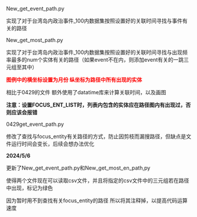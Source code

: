 New_get_event_path.py 

实现了对于台湾岛内政治事件_100内数据集按照设置好的关联时间寻找与事件有关的路径

New_get_most_path.py

实现了对于台湾岛内政治事件_100内数据集按照设置好的关联时间寻找与出现频率最多的num个实体有关的路径（如果event不在内，则添加event有关的一跳三元组至其中）

<span style="color: red; font-weight: bold;">图例中的横坐标设置为月份 纵坐标为路径中所有出现的实体</span>

相比于0429的文件 额外使用了datatime库来计算关联时间，以及画图

**注意：设置FOCUS_ENT_LIST时，列表内包含的实体应在路径图内有出现过，否则应该会报错**

0429get_event_path.py

修改了查找与focus_entity有关路径的方式，防止因剪枝而漏搜路径，但缺点是文件运行时间会变长，后续会想办法优化

**2024/5/6**

更新了New_get_event_path.py和New_get_most_en_path,py

使得两个文件现在可以读取csv文件，并且将指定的csv文件中的三元组若在路径中出现，标记为绿色

因为暂时用不到查找有关focus_entity的路径 所以将其注释掉，以提高代码运算速度

